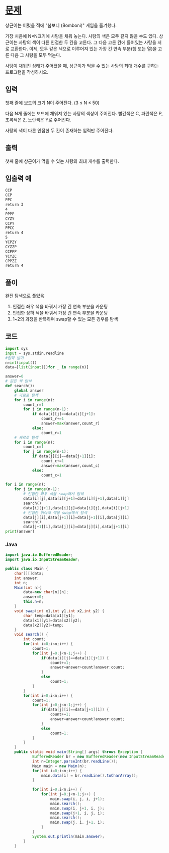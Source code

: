 # [문제](https://www.acmicpc.net/problem/3085)  
상근이는 어렸을 적에 "봄보니 (Bomboni)" 게임을 즐겨했다.

가장 처음에 N×N크기에 사탕을 채워 놓는다. 사탕의 색은 모두 같지 않을 수도 있다. 상근이는 사탕의 색이 다른 인접한 두 칸을 고른다. 그 다음 고른 칸에 들어있는 사탕을 서로 교환한다. 이제, 모두 같은 색으로 이루어져 있는 가장 긴 연속 부분(행 또는 열)을 고른 다음 그 사탕을 모두 먹는다.

사탕이 채워진 상태가 주어졌을 때, 상근이가 먹을 수 있는 사탕의 최대 개수를 구하는 프로그램을 작성하시오.
## 입력  
첫째 줄에 보드의 크기 N이 주어진다. (3 ≤ N ≤ 50)

다음 N개 줄에는 보드에 채워져 있는 사탕의 색상이 주어진다. 빨간색은 C, 파란색은 P, 초록색은 Z, 노란색은 Y로 주어진다.

사탕의 색이 다른 인접한 두 칸이 존재하는 입력만 주어진다.
## 출력  
첫째 줄에 상근이가 먹을 수 있는 사탕의 최대 개수를 출력한다.


## 입출력 예   
```3  
CCP  
CCP  
PPC  
return 3  
4  
PPPP  
CYZY  
CCPY  
PPCC   
return 4  
5
YCPZY
CYZZP
CCPPP
YCYZC
CPPZZ
return 4
```

## 풀이  
완전 탐색으로 풀었음  
1. 인접한 좌우 색을 바꿔서 가장 긴 연속 부분을 카운팅
1. 인접한 상하 색을 바꿔서 가장 긴 연속 부분을 카운팅
1. 1~2의 과정을 반복하며 swap할 수 있는 모든 경우를 탐색

## 코드  

```python
import sys
input = sys.stdin.readline
#입력 받기
n=int(input())
data=[list(input())for _ in range(n)]

answer=0
# 같은 색 탐색
def search():
    global answer
    # 가로로 탐색
    for i in range(n):
        count_r=1
        for j in range(n-1):
            if data[i][j]==data[i][j+1]:
                count_r+=1
                answer=max(answer,count_r)
            else:
                count_r=1
    # 세로로 탐색
    for i in range(n):
        count_c=1
        for j in range(n-1):
            if data[j][i]==data[j+1][i]:
                count_c+=1
                answer=max(answer,count_c)
            else:
                count_c=1
        
for i in range(n):
    for j in range(n-1):
        # 인접한 좌우 색을 swap해서 탐색
        data[i][j],data[i][j+1]=data[i][j+1],data[i][j]
        search()
        data[i][j+1],data[i][j]=data[i][j],data[i][j+1]
        # 인접한 위아래 색을 swap해서 탐색
        data[j][i],data[j+1][i]=data[j+1][i],data[j][i]
        search()
        data[j+1][i],data[j][i]=data[j][i],data[j+1][i]
print(answer)
```
### Java  
```java
import java.io.BufferedReader;
import java.io.InputStreamReader;

public class Main {
	char[][]data;
	int answer;
	int n;
	Main(int n){
		data=new char[n][n];
		answer=0;
		this.n=n;
	}
	void swap(int x1,int y1,int x2,int y2) {
		char temp=data[x1][y1];
		data[x1][y1]=data[x2][y2];
		data[x2][y2]=temp;
	}
	void search() {
		int count;
		for(int i=0;i<n;i++) {
			count=1;
			for(int j=0;j<n-1;j++) {
	            if(data[i][j]==data[i][j+1]) {
	    			count+=1;
	    			answer=answer>count?answer:count;
	            }
	            else
	            	count=1;
			}
		}
		for(int i=0;i<n;i++) {
			count=1;
			for(int j=0;j<n-1;j++) {
	            if(data[j][i]==data[j+1][i]) {
	    			count+=1;
	    			answer=answer>count?answer:count;
	            }
	            else
	            	count=1;
			}
		}
	}
	public static void main(String[] args) throws Exception {
			BufferedReader br = new BufferedReader(new InputStreamReader(System.in));
			int n=Integer.parseInt(br.readLine());
			Main main = new Main(n);
			for(int i=0;i<n;i++) {
				main.data[i] = br.readLine().toCharArray();
			}
			
			for(int i=0;i<n;i++) {
				for(int j=0;j<n-1;j++) {
					main.swap(i, j, i, j+1);
					main.search();
					main.swap(i, j+1, i, j);
					main.swap(j+1, i, j, i);
					main.search();
					main.swap(j, i, j+1, i);
				}
			}
			System.out.println(main.answer);
		}
	}
```